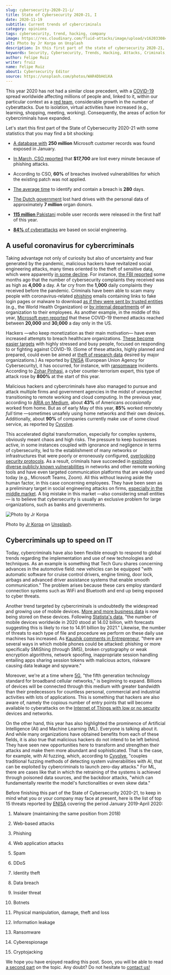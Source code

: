 ```yaml
---
slug: cybersecurity-2020-21-i/
title: State of Cybersecurity 2020-21, I
date: 2020-11-19
subtitle: Current trends of cybercriminals
category: opinions
tags: cybersecurity, trend, hacking, company
image: https://res.cloudinary.com/fluid-attacks/image/upload/v1620330842/blog/cybersecurity-2020-21-i/cover_kb8vag.webp
alt: Photo by Jr Korpa on Unsplash
description: In this first part of the state of cybersecurity 2020-21, we want to share with you some highlights of the current trends of cybercriminals.
keywords: Security, Cybersecurity, Trends, Hacking, Attacks, Criminals, Company, Ethical Hacking, Pentesting
author: Felipe Ruiz
writer: fruiz
name: Felipe Ruiz
about1: Cybersecurity Editor
source: https://unsplash.com/photos/WAR4DbHdiKA
---
```


This year 2020 has not had a similar close precedent,
with a [COVID-19](https://www.who.int/emergencies/diseases/novel-coronavirus-2019)
spread worldwide
affecting millions of people and,
linked to it,
within our particular context as a [red team](../../solutions/red-teaming/),
considerable growth in the number of cyberattacks.
Due to isolation,
virtual activities have increased
(e.g., learning, shopping, meeting, working).
Consequently,
the areas of action for cybercriminals have expanded.

Let's start this first part of the State of Cybersecurity 2020-21
with some statistics
that you may find a bit shocking:

- [A database with](https://www.forbes.com/sites/daveywinder/2020/01/22/microsoft-security-shocker-as-250-million-customer-records-exposed-online/?sh=d86a1954d1b3)
  **250 million** Microsoft customer records
  was found exposed in January.

- [In March,
  CSO reported](https://www.csoonline.com/article/3153707/top-cybersecurity-facts-figures-and-statistics.html)
  that **$17,700** are lost every minute
  because of phishing attacks.

- According to CSO,
  **60%** of breaches involved vulnerabilities
  for which the existing patch was not applied.

- [The average time](https://www.ibm.com/security/data-breach)
  to identify and contain a breach
  is **280** days.

- [The Dutch government](https://www.zdnet.com/article/dutch-government-loses-hard-drives-with-data-of-6-9-million-registered-donors/)
  lost hard drives
  with the personal data of approximately **7 million** organ donors.

- [**115 million** Pakistani](https://www.zdnet.com/article/details-of-44m-pakistani-mobile-users-leaked-online-part-of-bigger-115m-cache/)
  mobile user records
  were released in the first half of this year.

- [**84%** of cyberattacks](https://www.enisa.europa.eu/publications/enisa-threat-landscape-2020-main-incidents)
  are based on social engineering.

## A useful coronavirus for cybercriminals

Taking advantage not only of curiosity
but also of uncertainty and fear generated by the pandemic,
malicious hackers have revitalized social engineering attacks,
many times oriented to the theft of sensitive data,
which were apparently [in some decline](https://www.bankinfosecurity.com/cybercrime-review-hackers-great-covid-19-cash-in-a-15037).
For instance,
[the FBI reported](https://thehill.com/policy/cybersecurity/493198-fbi-sees-spike-in-cyber-crime-reports-during-coronavirus-pandemic)
some months ago
that the number of cybersecurity complaints they received
was as high as **4,000** a day.
A far cry from the **1,000** daily complaints they received
before the pandemic.
Criminals have been able to scam many people
with coronavirus-related [phishing](../phishing/) emails
containing links to fake login pages
or malware to download
[as if they were sent by trusted entities](https://www.ncsc.gov.uk/files/Final%20Joint%20Advisory%20COVID-19%20exploited%20by%20malicious%20cyber%20actors%20v3.pdf)
(e.g., the World Health Organization)
or [by internal departments](https://www.ncsc.gov.uk/files/Final%20Joint%20Advisory%20COVID-19%20exploited%20by%20malicious%20cyber%20actors%20v3.pdf)
of an organization to their employees.
As another example,
in the middle of this year,
[Microsoft even reported](https://www.microsoft.com/security/blog/2020/06/16/exploiting-a-crisis-how-cybercriminals-behaved-during-the-outbreak/)
that these COVID-19 themed attacks
reached between **20,000** and **30,000** a day
only in the US.

Hackers
—who keep monetization as their main motivation—
have even increased attempts
to breach healthcare organizations.
[These become easier targets](https://www.proofpoint.com/us/blog/cybersecurity-essentials/new-healthcare-report-reveals-cyber-threats-trends-and-transformations)
with highly stressed and busy people,
focused on responding to or fighting against COVID-19.
(Some of these attacks,
highly planned and prepared,
could even be aimed at [theft of research data](https://www.prnewswire.com/news-releases/top-cyber-security-experts-report-4-000-cyber-attacks-a-day-since-covid-19-pandemic-301110157.html)
desired by major organizations.)
As reported by [ENISA](https://www.enisa.europa.eu/publications/enisa-threat-landscape-2020-main-incidents)
(European Union Agency for Cybersecurity),
it has occurred,
for instance,
with [ransomware](../ransomware/) incidents.
According to [Zohar Pinhasi](https://monstercloud.com/blog/2020/03/23/coronavirus-alert-ransomware-attacks-up-by-800/),
a cyber counter-terrorism expert,
this type of attack rose by **800%**
at the start of this year.

Malicious hackers and cybercriminals have also managed
to pursue and attack multiple firms and government agencies
in the midst of unexpected transitioning
to remote working and cloud computing.
In the previous year,
according to [ARIA on Medium](https://medium.com/@ARIACyberSec/second-half-of-2020-cybersecurity-trends-181211f98f2e),
about **43%** of Americans *occasionally* worked from home.
But as of early May of this year,
**85%** worked remotely *full* time
—sometimes unsafely using home networks
and their own devices.
Additionally,
about **90%** of companies currently make use of some cloud service,
as reported by [Cyvolve](https://www.cyvolve.com/resources/content-library/reports/state-of-cybersecurity-report-2020/).

<div>
<cta-banner
buttontxt="Read more"
link="/solutions/security-testing/"
title="Get started with Fluid Attacks' Security Testing solution right now"
/>
</div>

This accelerated digital transformation,
especially for complex systems,
obviously meant chaos and high risks.
The pressure to keep businesses active,
in some instances coupled with ignorance and negligence
in terms of cybersecurity,
led to the establishment of many networks or infrastructures
that were poorly or erroneously configured,
[overlooking security protocols](https://www.securityweek.com/back-basics-pandemic-cybersecurity-trends-and-solutions).
As a result,
criminals have succeeded
in [exploiting diverse publicly known vulnerabilities](https://www.ncsc.gov.uk/files/Final%20Joint%20Advisory%20COVID-19%20exploited%20by%20malicious%20cyber%20actors%20v3.pdf)
in networks and other remote working tools
and have even targeted communication platforms
that are widely used today
(e.g., Microsoft Teams, Zoom).
All this without leaving aside the human factor,
in this case concerning employees.
They have been seen as a preliminary target
in social engineering attacks on firms,
[especially in the middle market](https://www.bankinfosecurity.com/cybercrime-review-hackers-great-covid-19-cash-in-a-15037).
A big mistake in this market
—also considering small entities—
is to believe that
cybersecurity is usually an exclusive problem for large organizations,
such as banks and governments.

<div class="imgblock">

![Photo by Jr Korpa](https://res.cloudinary.com/fluid-attacks/image/upload/v1620330841/blog/cybersecurity-2020-21-i/korpa_xppzrx.webp)

<div class="title">

Photo by [Jr Korpa](https://unsplash.com/@jrkorpa)
on [Unsplash](https://unsplash.com/photos/fByGQ64Iky8).

</div>

</div>

## Cybercriminals up to speed on IT

Today,
cybercriminals have also been flexible enough
to respond to global trends
regarding the implementation and use of new technologies and techniques.
As an example is something
that Tech Guru shares concerning advances in the automotive field:
new vehicles can be equipped "with automatic software
for cruise control drivers,
engine timing, door lock, airbags
and advanced driver assistance systems
that enable smooth communication."
The problem arises
because these cars employ standard connection systems
such as WiFi and Bluetooth
and end up being exposed to cyber threats.

Another trend targeted by cybercriminals
is undoubtedly the widespread and growing use of mobile devices.
[More and more business data](https://chrishtopher-henry-38679.medium.com/cybersecurity-trends-to-watch-out-in-2020-278bc41200ed)
is now being stored on these devices.
Following [Statista's data](https://www.statista.com/statistics/245501/multiple-mobile-device-ownership-worldwide/#:~:text=The%20number%20of%20mobile%20devices,to%2014.91%20billion%20by%202021.),
"the number of mobile devices worldwide in 2020
stood at 14.02 billion,
with forecasts suggesting this is likely to rise
to 14.91 billion by 2021."
Likewise,
the number of threats to each type of file and procedure
we perform on these daily use machines
has increased.
As [Kaushik comments in Entrepreneur](https://www.entrepreneur.com/article/358776),
"there are several ways
in which mobile phones could be attacked:
phishing or more specifically SMiShing
(through SMS),
broken cryptography or weak encryption algorithms,
network spoofing,
inappropriate session handling
entailing apps sharing session tokens with malicious actors,
riskware causing data leakage and spyware."

Moreover,
we're at a time where [5G](https://en.wikipedia.org/wiki/5G),
"the fifth generation technology standard
for broadband cellular networks,"
is beginning to expand.
Billions of devices will be connected through this medium
with greater bandwidth than their predecessors
for countless personal,
commercial and industrial activities
with lots of applications.
This is something that hackers are also aware of,
namely the copious number of entry points
that will become available to cyberattacks
on the [Internet of Things with low or no security](https://chrishtopher-henry-38679.medium.com/top-cybersecurity-trends-to-watch-for-in-2020-e1fd38bfa85b)
devices and networks.

On the other hand,
this year has also highlighted the prominence of Artificial Intelligence (AI)
and Machine Learning (ML).
Everyone is talking about it.
And while many organizations have obtained benefits
from each of these fields,
it is also true that
malicious hackers do not intend to be left behind.
They have seen new opportunities here
to transform and strengthen their attacks
and make them more abundant and sophisticated.
That is the case,
for example,
with AI fuzzing,
which,
according to [Cyvolve](https://www.cyvolve.com/resources/content-library/reports/state-of-cybersecurity-report-2020/),
"couples traditional fuzzing methods of detecting system vulnerabilities
with AI,
that can be exploited by cybercriminals
to launch zero-day attacks."
For ML,
there are cases like that
in which the retraining of the systems is achieved
through poisoned data sources,
and the backdoor attacks,
"which can fundamentally rewrite the model's functionalities
or even skew data."

Before finishing this part of the State of Cybersecurity 2020-21,
to keep in mind what you or your company may face at present,
here is the list of top 15 threats reported by [ENISA](https://www.enisa.europa.eu/news/enisa-news/enisa-threat-landscape-2020)
covering the period January 2019-April 2020:

1. Malware (maintaining the same position from 2018)

2. Web-based attacks

3. Phishing

4. Web application attacks

5. Spam

6. DDoS

7. Identity theft

8. Data breach

9. Insider threat

10. Botnets

11. Physical manipulation, damage, theft and loss

12. Information leakage

13. Ransomware

14. Cyberespionage

15. Cryptojacking

We hope you have enjoyed reading this post.
Soon,
you will be able to read [a second part](../cybersecurity-2020-21-ii/)
on the topic.
Any doubt?
Do not hesitate to [contact us\!](../../contact-us/)
